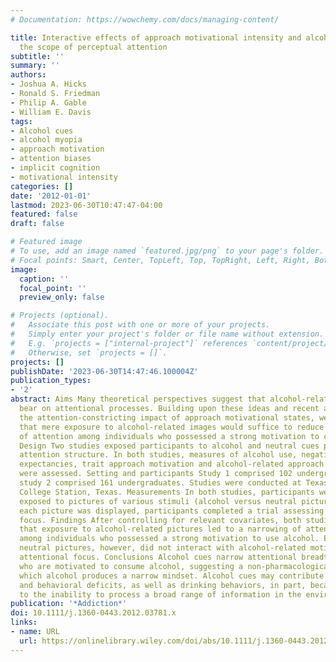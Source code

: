 ```yaml
---
# Documentation: https://wowchemy.com/docs/managing-content/

title: Interactive effects of approach motivational intensity and alcohol cues on
  the scope of perceptual attention
subtitle: ''
summary: ''
authors:
- Joshua A. Hicks
- Ronald S. Friedman
- Philip A. Gable
- William E. Davis
tags:
- Alcohol cues
- alcohol myopia
- approach motivation
- attention biases
- implicit cognition
- motivational intensity
categories: []
date: '2012-01-01'
lastmod: 2023-06-30T10:47:47-04:00
featured: false
draft: false

# Featured image
# To use, add an image named `featured.jpg/png` to your page's folder.
# Focal points: Smart, Center, TopLeft, Top, TopRight, Left, Right, BottomLeft, Bottom, BottomRight.
image:
  caption: ''
  focal_point: ''
  preview_only: false

# Projects (optional).
#   Associate this post with one or more of your projects.
#   Simply enter your project's folder or file name without extension.
#   E.g. `projects = ["internal-project"]` references `content/project/deep-learning/index.md`.
#   Otherwise, set `projects = []`.
projects: []
publishDate: '2023-06-30T14:47:46.100004Z'
publication_types:
- '2'
abstract: Aims Many theoretical perspectives suggest that alcohol-related stimuli
  bear on attentional processes. Building upon these ideas and recent advances regarding
  the attention-constricting impact of approach motivational states, we predicted
  that mere exposure to alcohol-related images would suffice to reduce the breadth
  of attention among individuals who possessed a strong motivation to consume alcohol.
  Design Two studies exposed participants to alcohol and neutral cues prior to assessing
  attention structure. In both studies, measures of alcohol use, negative alcohol
  expectancies, trait approach motivation and alcohol-related approach motivation
  were assessed. Setting and participants Study 1 comprised 102 undergraduates and
  study 2 comprised 161 undergraduates. Studies were conducted at Texas A&M University,
  College Station, Texas. Measurements In both studies, participants were briefly
  exposed to pictures of various stimuli (alcohol versus neutral pictures). After
  each picture was displayed, participants completed a trial assessing attentional
  focus. Findings After controlling for relevant covariates, both studies demonstrated
  that exposure to alcohol-related pictures led to a narrowing of attentional focus
  among individuals who possessed a strong motivation to use alcohol. Exposure to
  neutral pictures, however, did not interact with alcohol-related motivation to influence
  attentional focus. Conclusions Alcohol cues narrow attentional breadth for individuals
  who are motivated to consume alcohol, suggesting a non-pharmacological means in
  which alcohol produces a narrow mindset. Alcohol cues may contribute to cognitive
  and behavioral deficits, as well as drinking behaviors, in part, because they lead
  to the inability to process a broad range of information in the environment.
publication: '*Addiction*'
doi: 10.1111/j.1360-0443.2012.03781.x
links:
- name: URL
  url: https://onlinelibrary.wiley.com/doi/abs/10.1111/j.1360-0443.2012.03781.x
---
```

